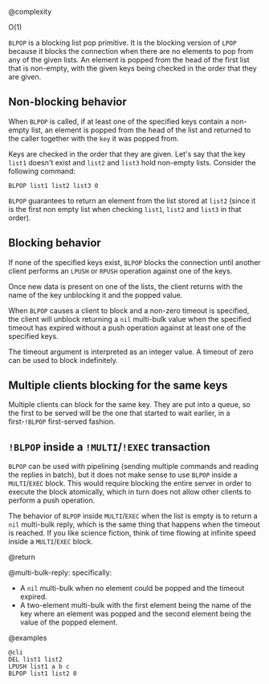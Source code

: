 @complexity

O(1)


`BLPOP` is a blocking list pop primitive.  It is the blocking version of `LPOP`
because it blocks the connection when there are no elements to pop from any of
the given lists. An element is popped from the head of the first list that is
non-empty, with the given keys being checked in the order that they are given.

## Non-blocking behavior

When `BLPOP` is called, if at least one of the specified keys contain a
non-empty list, an element is popped from the head of the list and returned to
the caller together with the `key` it was popped from.

Keys are checked in the order that they are given. Let's say that the key
`list1` doesn't exist and `list2` and `list3` hold non-empty lists. Consider
the following command:

    BLPOP list1 list2 list3 0

`BLPOP` guarantees to return an element from the list stored at `list2` (since
it is the first non empty list when checking `list1`, `list2` and `list3` in
that order).

## Blocking behavior

If none of the specified keys exist, `BLPOP` blocks
the connection until another client performs an `LPUSH` or `RPUSH` operation
against one of the keys.

Once new data is present on one of the lists, the client returns with the name
of the key unblocking it and the popped value.

When `BLPOP` causes a client to block and a non-zero timeout is specified, the
client will unblock returning a `nil` multi-bulk value when the specified
timeout has expired without a push operation against at least one of the
specified keys.

The timeout argument is interpreted as an integer value. A timeout of zero can
be used to block indefinitely.

## Multiple clients blocking for the same keys

Multiple clients can block for the same key. They are put into
a queue, so the first to be served will be the one that started to wait
earlier, in a first-`!BLPOP` first-served fashion.

## `!BLPOP` inside a `!MULTI`/`!EXEC` transaction

`BLPOP` can be used with pipelining (sending multiple commands and reading the
replies in batch), but it does not make sense to use `BLPOP` inside a
`MULTI`/`EXEC` block. This would require blocking the entire server in order to
execute the block atomically, which in turn does not allow other clients to
perform a push operation.

The behavior of `BLPOP` inside `MULTI`/`EXEC` when the list is empty is to
return a `nil` multi-bulk reply, which is the same thing that happens when the
timeout is reached. If you like science fiction, think of time flowing at
infinite speed inside a `MULTI`/`EXEC` block.

@return

@multi-bulk-reply: specifically:

* A `nil` multi-bulk when no element could be popped and the timeout expired.
* A two-element multi-bulk with the first element being the name of the key where an element
  was popped and the second element being the value of the popped element.

@examples

    @cli
    DEL list1 list2
    LPUSH list1 a b c
    BLPOP list1 list2 0
